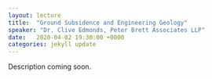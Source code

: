 ```yaml
---
layout: lecture
title:  "Ground Subsidence and Engineering Geology"
speaker: "Dr. Clive Edmonds, Peter Brett Associates LLP"
date:   2020-04-02 19:30:00 +0000
categories: jekyll update
---
```

Description coming soon.
